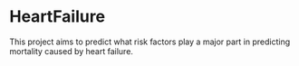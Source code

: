 # HeartFailure
This project aims to predict what risk factors play a major part in predicting mortality caused by heart failure.
